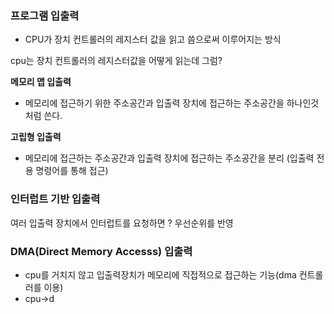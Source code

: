 
### 프로그램 입출력
- CPU가 장치 컨트롤러의 레지스터 값을 읽고 씀으로써 이루어지는 방식

cpu는 장치 컨트롤러의 레지스터값을 어떻게 읽는데 그럼?

**메모리 맵 입출력**
- 메모리에 접근하기 위한 주소공간과 입출력 장치에 접근하는 주소공간을 하나인것 처럼 쓴다.

**고립형 입출력**
- 메모리에 접근하는 주소공간과 입출력 장치에 접근하는 주소공간을 분리
  (입출력 전용 명령어를 통해 접근)

### 인터럽트 기반 입출력

여러 입출력 장치에서 인터럽트를 요청하면 ?
우선순위를 반영


### DMA(Direct Memory Accesss) 입출력
- cpu를 거치지 않고 입출력장치가 메모리에 직접적으로 접근하는 기능(dma 컨트롤러를 이용)
- cpu->d